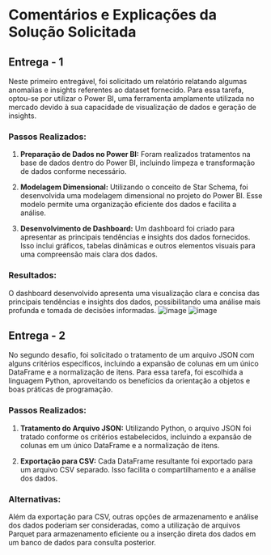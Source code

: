 # Comentários e Explicações da Solução Solicitada

## Entrega - 1

Neste primeiro entregável, foi solicitado um relatório relatando algumas anomalias e insights referentes ao dataset fornecido. Para essa tarefa, optou-se por utilizar o Power BI, uma ferramenta amplamente utilizada no mercado devido à sua capacidade de visualização de dados e geração de insights.

### Passos Realizados:

1. **Preparação de Dados no Power BI:** Foram realizados tratamentos na base de dados dentro do Power BI, incluindo limpeza e transformação de dados conforme necessário.
  
2. **Modelagem Dimensional:** Utilizando o conceito de Star Schema, foi desenvolvida uma modelagem dimensional no projeto do Power BI. Esse modelo permite uma organização eficiente dos dados e facilita a análise.

3. **Desenvolvimento de Dashboard:** Um dashboard foi criado para apresentar as principais tendências e insights dos dados fornecidos. Isso inclui gráficos, tabelas dinâmicas e outros elementos visuais para uma compreensão mais clara dos dados.

### Resultados:

O dashboard desenvolvido apresenta uma visualização clara e concisa das principais tendências e insights dos dados, possibilitando uma análise mais profunda e tomada de decisões informadas.
![image](https://github.com/jonatahs/solucao_teste/assets/55710320/7ffde4b1-59eb-4a12-a7c3-bad550df0449)
![image](https://github.com/jonatahs/solucao_teste/assets/55710320/f6bdcb80-405c-4647-a08b-974247a634b7)

## Entrega - 2

No segundo desafio, foi solicitado o tratamento de um arquivo JSON com alguns critérios específicos, incluindo a expansão de colunas em um único DataFrame e a normalização de itens. Para essa tarefa, foi escolhida a linguagem Python, aproveitando os benefícios da orientação a objetos e boas práticas de programação.

### Passos Realizados:

1. **Tratamento do Arquivo JSON:** Utilizando Python, o arquivo JSON foi tratado conforme os critérios estabelecidos, incluindo a expansão de colunas em um único DataFrame e a normalização de itens.

2. **Exportação para CSV:** Cada DataFrame resultante foi exportado para um arquivo CSV separado. Isso facilita o compartilhamento e a análise dos dados.

### Alternativas:

Além da exportação para CSV, outras opções de armazenamento e análise dos dados poderiam ser consideradas, como a utilização de arquivos Parquet para armazenamento eficiente ou a inserção direta dos dados em um banco de dados para consulta posterior.
